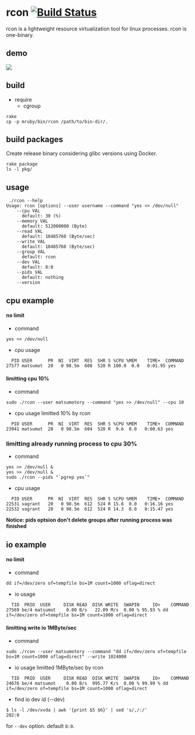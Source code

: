 # rcon [![Build Status](https://travis-ci.org/matsumotory/rcon.svg?branch=master)](https://travis-ci.org/matsumotory/rcon)

rcon is a lightweight resource virtualization tool for linux processes. rcon is one-binary.

## demo

![](misc/rcon.gif)

## build

- require
  - cgroup

```
rake
cp -p mruby/bin/rcon /path/to/bin-dir/.
```

## build packages

Create release binary considering glibc versions using Docker.

```
rake package
ls -l pkg/
```

## usage
```
 ./rcon --help
Usage: rcon [options] --user username --command "yes >> /dev/null"
    --cpu VAL
      default: 30 (%)
    --memory VAL
      default: 512000000 (Byte)
    --read VAL
      default: 10485760 (Byte/sec)
    --write VAL
      default: 10485760 (Byte/sec)
    --group VAL
      default: rcon
    --dev VAL
      default: 8:0
    --pids VAL
      default: nothing
    --version
```

## cpu example

#### no limit

- command
```
yes >> /dev/null
```

- cpu usage
```
  PID USER      PR  NI  VIRT  RES  SHR S %CPU %MEM    TIME+  COMMAND
27577 matsumot  20   0 98.5m  608  520 R 100.0  0.0   0:01.95 yes 
```

#### limitting cpu 10%

- command
```
sudo ./rcon --user matsumotory --command "yes >> /dev/null" --cpu 10
```

- cpu usage limitted 10% by rcon
```
  PID USER      PR  NI  VIRT  RES  SHR S %CPU %MEM    TIME+  COMMAND
23941 matsumot  20   0 98.5m  604  520 R  9.6  0.0   0:00.63 yes
```

### limitting already running process to cpu 30%

- command
```
yes >> /dev/null &
yes >> /dev/null &
sudo ./rcon --pids "`pgrep yes`"
```

- cpu usage
```
  PID USER      PR  NI  VIRT  RES  SHR S %CPU %MEM    TIME+  COMMAND 
22531 vagrant   20   0 98.5m  612  524 R 15.6  0.0   0:16.16 yes
22532 vagrant   20   0 98.5m  612  524 R 14.3  0.0   0:15.47 yes
```

__Notice: pids optsion don't delete groups after running process was finished__

## io example

#### no limit

- command 
```
dd if=/dev/zero of=tempfile bs=1M count=1000 oflag=direct
```

- io usage
```
  TID  PRIO  USER     DISK READ  DISK WRITE  SWAPIN     IO>    COMMAND
27569 be/4 matsumot    0.00 B/s   22.09 M/s  0.00 % 95.93 % dd if=/dev/zero of=tempfile bs=1M count=1000 oflag=direct
```

#### limitting write io 1MByte/sec

- command
```
sudo ./rcon --user matsumotory --command "dd if=/dev/zero of=tempfile bs=1M count=1000 oflag=direct" --write 1024000
```

- io usage limitted 1MByte/sec by rcon
```
  TID  PRIO  USER     DISK READ  DISK WRITE  SWAPIN     IO>    COMMAND
24676 be/4 matsumot    0.00 B/s  995.77 K/s  0.00 % 99.99 % dd if=/dev/zero of=tempfile bs=1M count=1000 oflag=direct  
```

- find io dev id (--dev)
```
$ ls -l /dev/xvda | awk '{print $5 $6}' | sed 's/,/:/'
202:0
```

for `--dev` option. default `8:0`.
